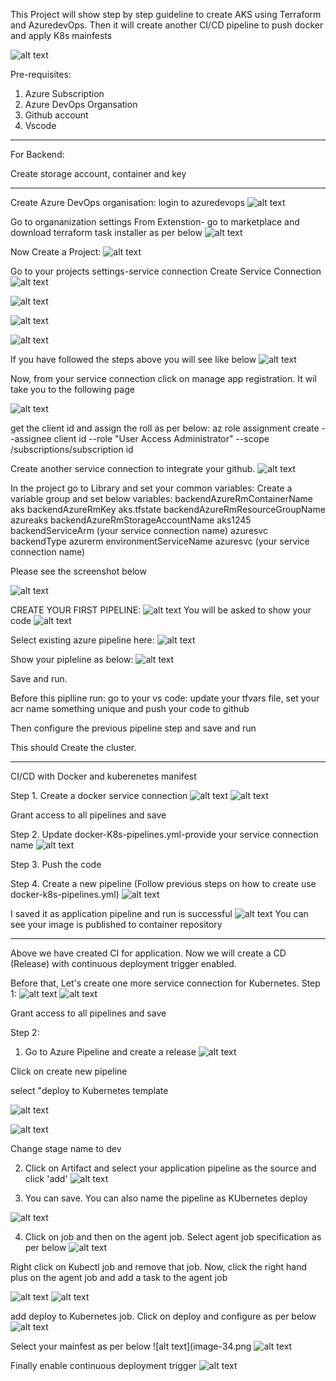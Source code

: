 This Project will show step by step guideline to create AKS using Terraform and AzuredevOps. Then it will create another CI/CD pipeline to push docker and apply K8s mainfests

![alt text](image-20.png)

Pre-requisites:
1. Azure Subscription
2. Azure DevOps Organsation
3. Github account
4. Vscode

**********************************************************************


For Backend:

Create storage account, container and key

************************************************************************

Create Azure DevOps organisation:
login to azuredevops
![alt text](image-1.png)

Go to organanization settings
From Extenstion- go to marketplace and download terraform task installer as per below
![alt text](image-2.png)

Now Create a Project:
![alt text](image-21.png)


Go to your projects settings-service connection
Create Service Connection
![alt text](image-3.png)

![alt text](image-4.png)

![alt text](image-5.png)

![alt text](image-6.png)

If you have followed the steps above you will see like below
![alt text](image-7.png)

Now, from your service connection click on manage app registration. It wil take you to the following page

![alt text](image-22.png)

get the client id and assign the roll as per below:
az role assignment create --assignee client id --role "User Access Administrator" --scope /subscriptions/subscription id

Create another service connection to integrate your github. 
![alt text](image-23.png)

In the project go to Library and set your common variables:
Create a variable group and set below variables:
backendAzureRmContainerName
aks
backendAzureRmKey
aks.tfstate
backendAzureRmResourceGroupName
azureaks
backendAzureRmStorageAccountName
aks1245
backendServiceArm (your service connection name)
azuresvc
backendType
azurerm
environmentServiceName
azuresvc (your service connection name)

Please see the screenshot below

![alt text](image-8.png)

CREATE YOUR FIRST PIPELINE:
![alt text](image-24.png)
You will be asked to show your code
![alt text](image-10.png)

Select existing azure pipeline here:
![alt text](image-11.png)

Show your pipleline as below:
![alt text](image-12.png)

Save and run. 

Before this piplline run:
go to your vs code: update your tfvars file, set your acr name something unique and push your code to github

Then configure the previous pipeline step and save and run

This should Create the cluster.


******************************************************************
CI/CD with Docker and kuberenetes manifest

Step 1. Create a docker service connection
![alt text](image-13.png)
![alt text](image-14.png)

Grant access to all pipelines and save

Step 2.
Update docker-K8s-pipelines.yml-provide your service connection name
![alt text](image-15.png)

Step 3. 
Push the code

Step 4. Create a new pipeline (Follow previous steps on how to create use docker-k8s-pipelines.yml)
![alt text](image-16.png)

I saved it as application pipeline
and run is successful
![alt text](image-17.png)
You can see your image is published to container repository
********************************************************************************
Above we have created CI for application. Now we will create a CD (Release) with continuous deployment trigger enabled. 

Before that, Let's create one more service connection for Kubernetes.
Step 1:
![alt text](image-18.png)
![alt text](image-19.png)

Grant access to all pipelines and save

Step 2:
1. Go to Azure Pipeline and create a release
![alt text](image-25.png)

Click on create new pipeline

select "deploy to Kubernetes template

![alt text](image-26.png)

![alt text](image-27.png)

Change stage name to dev

2. Click on Artifact and select your application pipeline as the source and click 'add'
![alt text](image-28.png)

3. You can save. You can also name the pipeline as KUbernetes deploy 

![alt text](image-29.png)

4. Click on job and then on the agent job. Select agent job specification as per below
![alt text](image-30.png)

Right click on Kubectl job and remove that job. Now, click the right hand plus on the agent job and add a task to the agent job

![alt text](image-31.png)
![alt text](image-32.png)

add deploy to Kubernetes job. Click on deploy and configure as per below
![alt text](image-33.png)

Select your mainfest as per below
![alt text](image-34.png
![alt text](image-36.png)

Finally enable continuous deployment trigger
![alt text](image-37.png)


